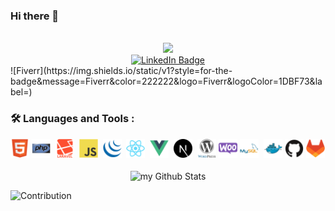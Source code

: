 ### Hi there 👋
<br />
<div id="header" align="center">
  <img src="https://media.giphy.com/media/M9gbBd9nbDrOTu1Mqx/giphy.gif" width="100"/>
  <div id="badges">
  <a href="https://www.linkedin.com/in/charith-abeysinghe-klcp/">
    <img src="https://img.shields.io/badge/LinkedIn-blue?style=for-the-badge&logo=linkedin&logoColor=white" alt="LinkedIn Badge"/>
    </a>

   
    
</div>
  
</div>
 ![Fiverr](https://img.shields.io/static/v1?style=for-the-badge&message=Fiverr&color=222222&logo=Fiverr&logoColor=1DBF73&label=)

<br />

### :hammer_and_wrench: Languages and Tools :
<div>
<img width="30px" src="https://raw.githubusercontent.com/devicons/devicon/master/icons/html5/html5-original.svg" alt="CharithAbeysinghe: HTML5" /> 
<img width="30px" src="https://raw.githubusercontent.com/devicons/devicon/master/icons/php/php-original.svg" alt="CharithAbeysinghe: PHP" />&nbsp;
<img width="30px" src="https://raw.githubusercontent.com/devicons/devicon/master/icons/laravel/laravel-plain-wordmark.svg" alt="CharithAbeysinghe: Laravel" />&nbsp; 
<img width="30px" src="https://raw.githubusercontent.com/devicons/devicon/master/icons/javascript/javascript-original.svg" alt="CharithAbeysinghe: Javascript" />&nbsp;
<img width="30px" src="https://raw.githubusercontent.com/devicons/devicon/master/icons/jquery/jquery-original.svg" alt="CharithAbeysinghe: Jquery" />&nbsp; 
<img width="30px" src="https://raw.githubusercontent.com/devicons/devicon/master/icons/react/react-original.svg" alt="CharithAbeysinghe: React" />&nbsp; 
<img width="30px" src="https://raw.githubusercontent.com/devicons/devicon/master/icons/vuejs/vuejs-original.svg" alt="CharithAbeysinghe: VueJS" />&nbsp;
<img width="30px" src="https://raw.githubusercontent.com/devicons/devicon/master/icons/nextjs/nextjs-original.svg" alt="CharithAbeysinghe: Nextjs" />&nbsp; 
<img width="30px" src="https://raw.githubusercontent.com/devicons/devicon/master/icons/wordpress/wordpress-original.svg" alt="CharithAbeysinghe: Wordpress" />
<img width="30px" src="https://raw.githubusercontent.com/devicons/devicon/master/icons/woocommerce/woocommerce-original.svg" alt="CharithAbeysinghe: Woocommerce" />
<img width="30px" src="https://raw.githubusercontent.com/devicons/devicon/master/icons/mysql/mysql-original-wordmark.svg" alt="CharithAbeysinghe: MySQL" />&nbsp; 
<img width="30px" src="https://raw.githubusercontent.com/devicons/devicon/master/icons/docker/docker-original.svg" alt="CharithAbeysinghe: Docker" />
<img width="30px" src="https://raw.githubusercontent.com/devicons/devicon/master/icons/github/github-original.svg" alt="CharithAbeysinghe: Github" />
<img width="30px" src="https://raw.githubusercontent.com/devicons/devicon/master/icons/gitlab/gitlab-original.svg" alt="CharithAbeysinghe: Gitlab" />
</div>


<br/>

<div align="center">
<img align="center" src="https://github-readme-stats.vercel.app/api?username=CharithAbeysinghe&include_all_commits=true&count_private=true&show_icons=true&line_height=20&title_color=2B5BBD&icon_color=1124BB&text_color=A1A1A1&bg_color=0,000000,130F40" alt="my Github Stats"/>
</div>


![Contribution](https://activity-graph.herokuapp.com/graph?username=CharithAbeysinghe&theme=react-dark&hide_border=true&area=true)

<!--
**CharithAbeysinghe/CharithAbeysinghe** is a ✨ _special_ ✨ repository because its `README.md` (this file) appears on your GitHub profile.

Here are some ideas to get you started:

- 🔭 I’m currently working on ...
- 🌱 I’m currently learning ...
- 👯 I’m looking to collaborate on ...
- 🤔 I’m looking for help with ...
- 💬 Ask me about ...
- 📫 How to reach me: ...
- 😄 Pronouns: ...
- ⚡ Fun fact: ...
-->
